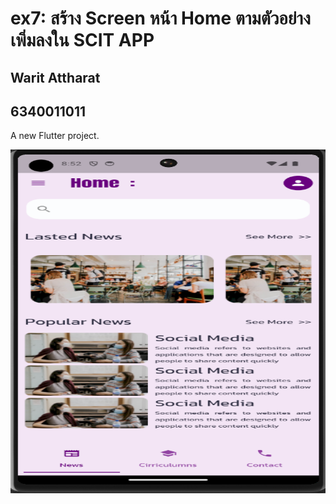 # ex7: สร้าง Screen หน้า Home ตามตัวอย่าง เพิ่มลงใน SCIT APP
## Warit Attharat
## 6340011011
A new Flutter project.


<img src="homeex.png" width="550" height="550">
